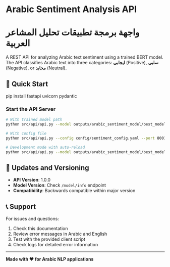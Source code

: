 # Arabic Sentiment Analysis API
# واجهة برمجة تطبيقات تحليل المشاعر العربية

A REST API for analyzing Arabic text sentiment using a trained BERT model. The API classifies Arabic text into three categories: **ايجابي** (Positive), **سلبي** (Negative), or **محايد** (Neutral).

## 🚀 Quick Start

pip install fastapi uvicorn pydantic

### Start the API Server

```bash
# With trained model path
python src/api/api.py --model outputs/arabic_sentiment_model/best_model --config config/sentiment_config.yaml --host 0.0.0.0 --port 8001

# With config file
python src/api/api.py --config config/sentiment_config.yaml --port 8001

# Development mode with auto-reload
python src/api/api.py --model outputs/arabic_sentiment_model/best_model --reload
```

## 🔄 Updates and Versioning

- **API Version**: 1.0.0
- **Model Version**: Check `/model/info` endpoint
- **Compatibility**: Backwards compatible within major version

## 📞 Support

For issues and questions:
1. Check this documentation
2. Review error messages in Arabic and English
3. Test with the provided client script
4. Check logs for detailed error information

---

**Made with ❤️ for Arabic NLP applications**
